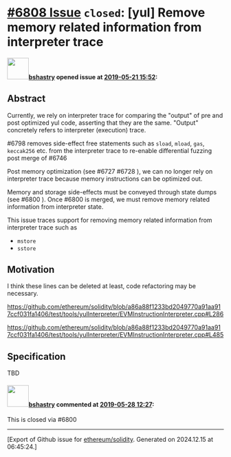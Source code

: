 # [\#6808 Issue](https://github.com/ethereum/solidity/issues/6808) `closed`: [yul] Remove memory related information from interpreter trace

#### <img src="https://avatars.githubusercontent.com/u/2388185?v=4" width="50">[bshastry](https://github.com/bshastry) opened issue at [2019-05-21 15:52](https://github.com/ethereum/solidity/issues/6808):

## Abstract

Currently, we rely on interpreter trace for comparing the "output" of pre and post optimized yul code, asserting that they are the same. "Output" concretely refers to interpreter (execution) trace.

#6798 removes side-effect free statements such as `sload`, `mload`, `gas`, `keccak256` etc. from the interpreter trace to re-enable differential fuzzing post merge of #6746 

Post memory optimization (see #6727 #6728 ), we can no longer rely on interpreter trace because memory instructions can be optimized out.

Memory and storage side-effects must be conveyed through state dumps (see #6800 ). Once #6800 is merged, we must remove memory related information from interpreter state.

This issue traces support for removing memory related information from interpreter trace such as

- `mstore`
- `sstore`

## Motivation

I think these lines can be deleted at least, code refactoring may be necessary.

https://github.com/ethereum/solidity/blob/a86a88f1233bd2049770a91aa917ccf031fa1406/test/tools/yulInterpreter/EVMInstructionInterpreter.cpp#L286

https://github.com/ethereum/solidity/blob/a86a88f1233bd2049770a91aa917ccf031fa1406/test/tools/yulInterpreter/EVMInstructionInterpreter.cpp#L485


## Specification

TBD

#### <img src="https://avatars.githubusercontent.com/u/2388185?v=4" width="50">[bshastry](https://github.com/bshastry) commented at [2019-05-28 12:27](https://github.com/ethereum/solidity/issues/6808#issuecomment-496495117):

This is closed via #6800


-------------------------------------------------------------------------------



[Export of Github issue for [ethereum/solidity](https://github.com/ethereum/solidity). Generated on 2024.12.15 at 06:45:24.]
